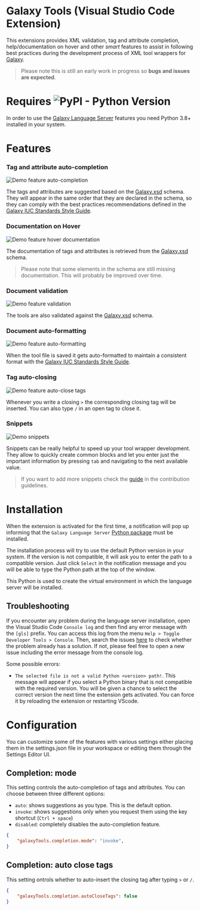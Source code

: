 # Galaxy Tools (Visual Studio Code Extension)
This extensions provides XML validation, tag and attribute completion, help/documentation on hover and other *smart* features to assist in following best practices during the development process of XML tool wrappers for [Galaxy](https://galaxyproject.org/).

> Please note this is still an early work in progress so **bugs and issues are expected**.

# Requires ![PyPI - Python Version](https://img.shields.io/pypi/pyversions/galaxy-language-server)
In order to use the [Galaxy Language Server](https://pypi.org/project/galaxy-language-server/) features you need Python 3.8+ installed in your system.

# Features
### Tag and attribute auto-completion 

![Demo feature auto-completion](../assets/feature.autocompletion.gif)

The tags and attributes are suggested based on the [Galaxy.xsd](https://github.com/galaxyproject/galaxy/blob/dev/lib/galaxy/tool_util/xsd/galaxy.xsd) schema. They will appear in the same order that they are declared in the schema, so they can comply with the best practices recommendations defined in the [Galaxy IUC Standards Style Guide](https://galaxy-iuc-standards.readthedocs.io/en/latest/best_practices/tool_xml.html?#coding-style).


### Documentation on Hover

![Demo feature hover documentation](../assets/feature.hover.documentation.gif)

The documentation of tags and attributes is retrieved from the [Galaxy.xsd](https://github.com/galaxyproject/galaxy/blob/dev/lib/galaxy/tool_util/xsd/galaxy.xsd) schema.
>Please note that some elements in the schema are still missing documentation. This will probably be improved over time.


### Document validation

![Demo feature validation](../assets/feature.validation.png)

The tools are also validated against the [Galaxy.xsd](https://github.com/galaxyproject/galaxy/blob/dev/lib/galaxy/tool_util/xsd/galaxy.xsd) schema.


### Document auto-formatting

![Demo feature auto-formatting](../assets/feature.autoformat.gif)

When the tool file is saved it gets auto-formatted to maintain a consistent format with the [Galaxy IUC Standards Style Guide](https://galaxy-iuc-standards.readthedocs.io/en/latest/best_practices/tool_xml.html?#coding-style).

### Tag auto-closing

![Demo feature auto-close tags](../assets/autoCloseTag.gif)

Whenever you write a closing ``>`` the corresponding closing tag will be inserted. You can also type ``/`` in an open tag to close it.


### Snippets

![Demo snippets](../assets/snippets.gif)

Snippets can be really helpful to speed up your tool wrapper development. They allow to quickly create common blocks and let you enter just the important information by pressing ``tab`` and navigating to the next available value.
>If you want to add more snippets check the [guide](./docs/CONTRIBUTING.md#adding-snippets) in the contribution guidelines.

# Installation
When the extension is activated for the first time, a notification will pop up informing that the `Galaxy Language Server` [Python package](https://pypi.org/project/galaxy-language-server/) must be installed.

The installation process will try to use the default Python version in your system. If the version is not compatible, it will ask you to enter the path to a compatible version. Just click `Select` in the notification message and you will be able to type the Python path at the top of the window.

This Python is used to create the virtual environment in which the language server will be installed.

## Troubleshooting
If you encounter any problem during the language server installation, open the Visual Studio Code `Console log` and then find any error message with the `[gls]` prefix. You can access this log from the menu `Help > Toggle Developer Tools > Console`. Then, search the issues [here](https://github.com/galaxyproject/galaxy-language-server/issues) to check whether the problem already has a solution. If not, please feel free to open a new issue including the error message from the console log.

Some possible errors:
- ``The selected file is not a valid Python <version> path!``. This message will appear if you select a Python binary that is not compatible with the required version. You will be given a chance to select the correct version the next time the extension gets activated. You can force it by reloading the extension or restarting VScode.

# Configuration
You can customize some of the features with various settings either placing them in the settings.json file in your workspace or editing them through the Settings Editor UI.

## Completion: mode
This setting controls the auto-completion of tags and attributes. You can choose between three different options:
- `auto`: shows suggestions as you type. This is the default option.
- `invoke`: shows suggestions only when you request them using the key shortcut (`Ctrl + space`)
- `disabled`: completely disables the auto-completion feature.

````json
{
    "galaxyTools.completion.mode": "invoke",
}
````

## Completion: auto close tags
This setting ontrols whether to auto-insert the closing tag after typing `>` or `/`.

````json
{
    "galaxyTools.completion.autoCloseTags": false
}
````
